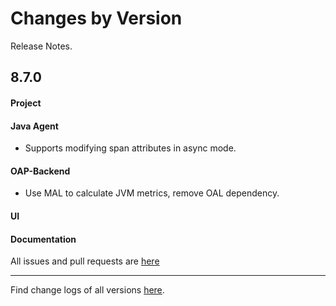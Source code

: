 Changes by Version
==================
Release Notes.

8.7.0
------------------
#### Project


#### Java Agent
* Supports modifying span attributes in async mode.

#### OAP-Backend
* Use MAL to calculate JVM metrics, remove OAL dependency.

#### UI


#### Documentation


All issues and pull requests are [here](https://github.com/apache/skywalking/milestone/90?closed=1)

------------------
Find change logs of all versions [here](changes).
